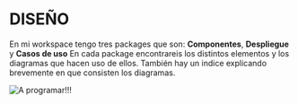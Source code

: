 # DISEÑO
En mi workspace tengo tres packages que son: **Componentes**, **Despliegue** y **Casos de uso**
En cada package encontrareis los distintos elementos y los diagramas que hacen uso de ellos. También hay un indice explicando brevemente en que
consisten los diagramas.

![A programar!!!](https://www.xataka.com/aplicaciones/esta-animacion-muestra-evolucion-lenguajes-programacion-populares-1965-a-2019)
